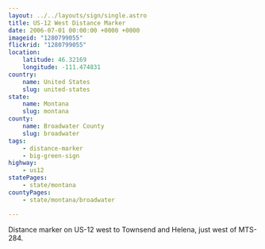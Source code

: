 ```yaml
---
layout: ../../layouts/sign/single.astro
title: US-12 West Distance Marker
date: 2006-07-01 00:00:00 +0000 +0000
imageid: "1280799055"
flickrid: "1280799055"
location:
    latitude: 46.32169
    longitude: -111.474831
country:
    name: United States
    slug: united-states
state:
    name: Montana
    slug: montana
county:
    name: Broadwater County
    slug: broadwater
tags:
    - distance-marker
    - big-green-sign
highway:
    - us12
statePages:
    - state/montana
countyPages:
    - state/montana/broadwater

---
```

Distance marker on US-12 west to Townsend and Helena, just west of MTS-284.